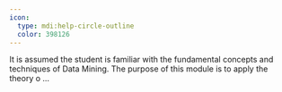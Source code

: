 ```yaml
---
icon:
  type: mdi:help-circle-outline
  color: 398126
---
```


It is assumed the student is familiar with the fundamental concepts and techniques of Data Mining. The purpose of this module is to apply the theory o ... 
